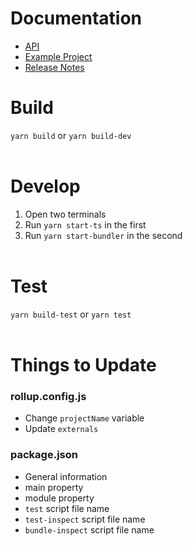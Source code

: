 # Documentation
- [API](docs/api.md)
- [Example Project](example/)
- [Release Notes](docs/release-notes.md)

# Build
`yarn build` or `yarn build-dev`
<br/><br/>

# Develop
1. Open two terminals
2. Run `yarn start-ts` in the first
3. Run `yarn start-bundler` in the second
<br/><br/>

# Test
`yarn build-test` or `yarn test`
<br/><br/>

# Things to Update

### rollup.config.js
* Change `projectName` variable
* Update `externals`

### package.json
* General information
* main property
* module property
* `test` script file name
* `test-inspect` script file name
* `bundle-inspect` script file name